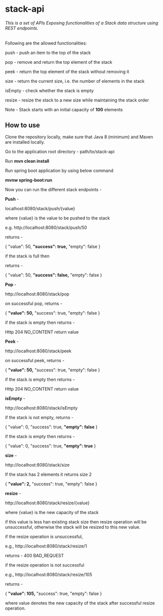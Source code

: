 # stack-api

###### This is a set of APIs Exposing functionalities of a Stack data structure using REST endpoints.

Following are the allowed functionalities:

push - push an item to the top of the stack

pop - remove and return the top element of the stack

peek - return the top element of the stack without removing it

size - return the current size, i.e. the number of elements in the stack

isEmpty - check whether the stack is empty

resize - resize the stack to  a new size while maintaining the stack order

Note - Stack starts with an initial capacity of **100** elements


## **How to use**
Clone the repository locally,
make sure that Java 8 (minimum) and Maven are
installed locally.

Go to the application root directory -
path/to/stack-api

Run **mvn clean install**

Run spring boot application by using below command 

**mvnw spring-boot:run**

Now you can run the different stack endpoints - 

**Push** - 

localhost:8080/stack/push/{value}

where {value} is the value to be pushed to the stack

e.g. http://localhost:8080/stack/push/50

returns - 

{
"value": 50,
**"success": true,**
"empty": false
}

if the stack is full then

returns -

{
"value": 50,
**"success": false,**
"empty": false
}



**Pop** -

http://localhost:8080/stack/pop

on successful pop, returns -

{
**"value": 50,**
"success": true,
"empty": false
}

if the stack is empty then returns -

Http 204 NO_CONTENT return value

**Peek** - 

http://localhost:8080/stack/peek

on successful peek, returns -

{
**"value": 50,**
"success": true,
"empty": false
}

if the stack is empty then returns -

Http 204 NO_CONTENT return value

**isEmpty** - 

http://localhost:8080/stack/isEmpty

if the stack is not empty, returns - 

{
"value": 0,
"success": true,
**"empty": false**
}

if the stack is empty then returns -

{
"value": 0,
"success": true,
**"empty": true**
}

**size** - 

http://localhost:8080/stack/size

If the stack has 2 elements it returns size 2

{
**"value": 2,**
"success": true,
"empty": false
}

**resize** - 

http://localhost:8080/stack/resize/{value}

where {value} is the new capacity of the stack

if this value is less han existing stack size then 
resize operation will be unsuccessful, otherwise the
stack will be resized to this new value.


if the resize operation is unsuccessful, 

e.g., http://localhost:8080/stack/resize/1

returns - 400 BAD_REQUEST 

if the resize operation is not successful 

e.g., http://localhost:8080/stack/resize/105

returns - 

{
**"value": 105,**
"success": true,
"empty": false
}

where value denotes the new capacity of the stack after successful resize operation.
